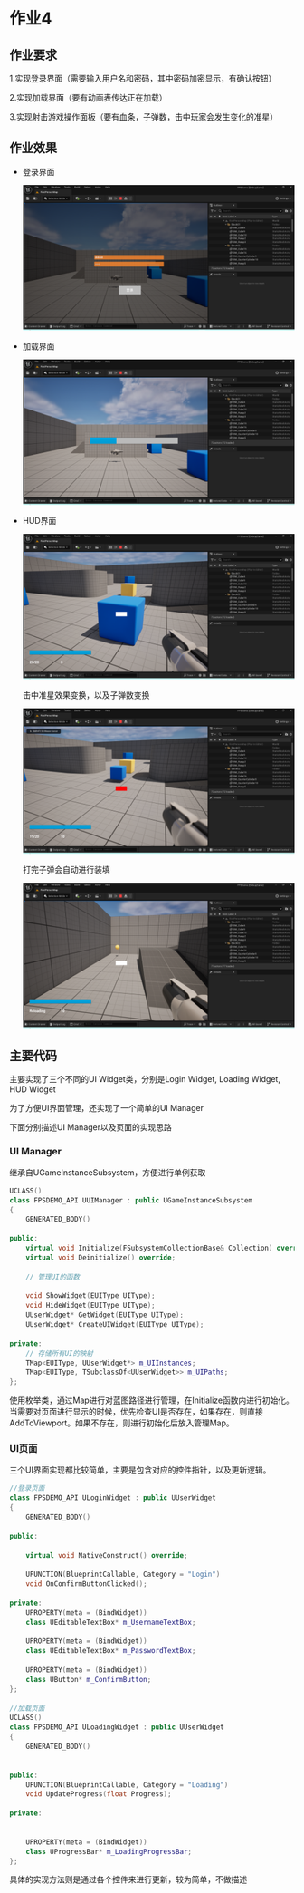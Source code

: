 # 作业4

## 作业要求

1.实现登录界面（需要输入用户名和密码，其中密码加密显示，有确认按钮） 

2.实现加载界面（要有动画表传达正在加载） 

3.实现射击游戏操作面板（要有血条，子弹数，击中玩家会发生变化的准星）

## 作业效果

* 登录界面

  ![image-20250114230418100](Homework4.assets/image-20250114230418100.png)

* 加载界面

  ![image-20250114230429826](Homework4.assets/image-20250114230429826.png)

* HUD界面

  ![image-20250114230459907](Homework4.assets/image-20250114230459907.png)

  击中准星效果变换，以及子弹数变换

  ![image-20250114230515153](Homework4.assets/image-20250114230515153.png)

  打完子弹会自动进行装填

  ![image-20250114230537799](Homework4.assets/image-20250114230537799.png)

## 主要代码

主要实现了三个不同的UI Widget类，分别是Login Widget, Loading Widget, HUD Widget

为了方便UI界面管理，还实现了一个简单的UI Manager

下面分别描述UI Manager以及页面的实现思路

### UI Manager

继承自UGameInstanceSubsystem，方便进行单例获取

```c++
UCLASS()
class FPSDEMO_API UUIManager : public UGameInstanceSubsystem
{
    GENERATED_BODY()

public:
    virtual void Initialize(FSubsystemCollectionBase& Collection) override;
    virtual void Deinitialize() override;

    // 管理UI的函数
    
    void ShowWidget(EUIType UIType);
    void HideWidget(EUIType UIType);
    UUserWidget* GetWidget(EUIType UIType);
    UUserWidget* CreateUIWidget(EUIType UIType);

private:
    // 存储所有UI的映射
    TMap<EUIType, UUserWidget*> m_UIInstances;
    TMap<EUIType, TSubclassOf<UUserWidget>> m_UIPaths;
};
```

使用枚举类，通过Map进行对蓝图路径进行管理，在Initialize函数内进行初始化。当需要对页面进行显示的时候，优先检查UI是否存在，如果存在，则直接AddToViewport。如果不存在，则进行初始化后放入管理Map。

### UI页面

三个UI界面实现都比较简单，主要是包含对应的控件指针，以及更新逻辑。

```c++
//登录页面
class FPSDEMO_API ULoginWidget : public UUserWidget
{
	GENERATED_BODY()
	
public:

    virtual void NativeConstruct() override;

	UFUNCTION(BlueprintCallable, Category = "Login")
	void OnConfirmButtonClicked();

private:
    UPROPERTY(meta = (BindWidget))
    class UEditableTextBox* m_UsernameTextBox;

    UPROPERTY(meta = (BindWidget))
    class UEditableTextBox* m_PasswordTextBox;

    UPROPERTY(meta = (BindWidget))
    class UButton* m_ConfirmButton;
};

//加载页面
UCLASS()
class FPSDEMO_API ULoadingWidget : public UUserWidget
{
	GENERATED_BODY()
	
	
public:
	UFUNCTION(BlueprintCallable, Category = "Loading")
	void UpdateProgress(float Progress);
	
private:


	UPROPERTY(meta = (BindWidget))
	class UProgressBar* m_LoadingProgressBar;
};

```

具体的实现方法则是通过各个控件来进行更新，较为简单，不做描述